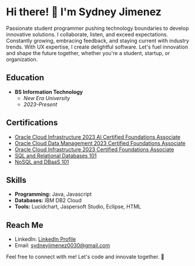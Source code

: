 # Hi there! 👋 I'm Sydney Jimenez

Passionate student programmer pushing technology boundaries to develop innovative solutions. I collaborate, listen, and exceed expectations. Constantly growing, embracing feedback, and staying current with industry trends. With UX expertise, I create delightful software. Let's fuel innovation and shape the future together, whether you're a student, startup, or organization.

## Education
- **BS Information Technology**
  - *New Era University*
  - *2023-Present*

## Certifications
- [Oracle Cloud Infrastructure 2023 AI Certified Foundations Associate](https://catalog-education.oracle.com/pls/certview/sharebadge?id=B0ED9FBC13237D076CD79627A208E73BA983B4963379CC03AF0DAF9E332193A6)
- [Oracle Cloud Data Management 2023 Certified Foundations Associate](https://catalog-education.oracle.com/pls/certview/sharebadge?id=CFB24FFB33BD7701943B90EF117FB55D468BB6EFE9D78B2FC94BFF6A5613AD5E)
- [Oracle Cloud Infrastructure 2023 Certified Foundations Associate](https://catalog-education.oracle.com/pls/certview/sharebadge?id=EBB4BFE742387BE67DD9408B361B96752C0F8AD3ABFB9E8087A14BFCBD934D0A)
- [SQL and Relational Databases 101](https://courses.cognitiveclass.ai/certificates/4ce64d154ba3483c8a7c7fa297cea19b)
- [NoSQL and DBaaS 101](https://courses.cognitiveclass.ai/certificates/18a311579f25448db8a2bc6f373f67d0)


## Skills
- **Programming:** Java, Javascript
- **Databases:** IBM DB2 Cloud
- **Tools:** Lucidchart, Jaspersoft Studio, Eclipse, HTML

## Reach Me
- LinkedIn: [LinkedIn Profile](https://www.linkedin.com/in/sydneyjimenez3796ab2a2/)
- Email: sydneyjimenez0030@gmail.com

Feel free to connect with me! Let's code and innovate together. 🚀
